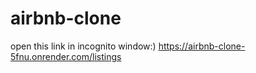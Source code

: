 # airbnb-clone
open this link in incognito window:)
https://airbnb-clone-5fnu.onrender.com/listings
